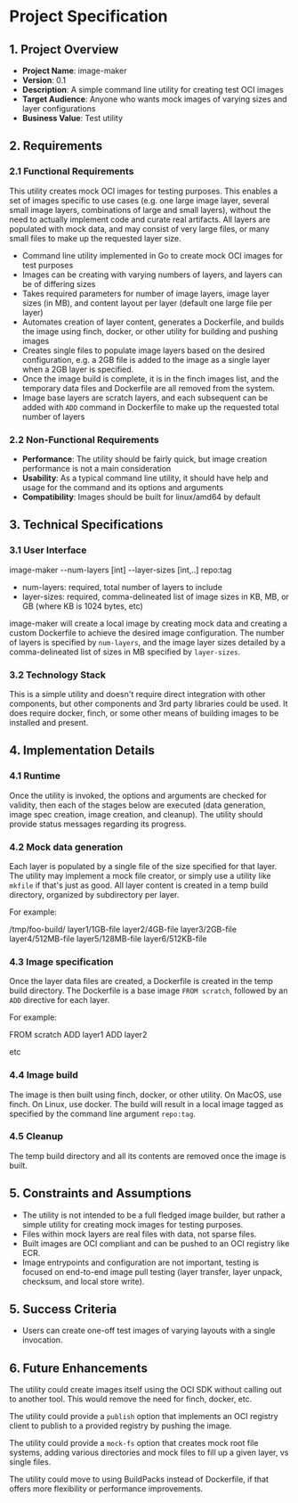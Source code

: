 # Project Specification

## 1. Project Overview
- **Project Name**: image-maker
- **Version**: 0.1
- **Description**: A simple command line utility for creating test OCI images
- **Target Audience**: Anyone who wants mock images of varying sizes and layer configurations
- **Business Value**: Test utility

## 2. Requirements

### 2.1 Functional Requirements

This utility creates mock OCI images for testing purposes. This enables a set of images specific to use cases (e.g. one large image layer, several small image layers, combinations of large and small layers), without the need to actually implement code and curate real artifacts. All layers are populated with mock data, and may consist of very large files, or many small files to make up the requested layer size.

- Command line utility implemented in Go to create mock OCI images for test purposes
- Images can be creating with varying numbers of layers, and layers can be of differing sizes
- Takes required parameters for number of image layers, image layer sizes (in MB), and content layout per layer (default one large file per layer)
- Automates creation of layer content, generates a Dockerfile, and builds the image using finch, docker, or other utility for building and pushing images
- Creates single files to populate image layers based on the desired configuration, e.g. a 2GB file is added to the image as a single layer when a 2GB layer is specified.
- Once the image build is complete, it is in the finch images list, and the temporary data files and Dockerfile are all removed from the system.
- Image base layers are scratch layers, and each subsequent can be added with `ADD` command in Dockerfile to make up the requested total number of layers

### 2.2 Non-Functional Requirements
- **Performance**: The utility should be fairly quick, but image creation performance is not a main consideration
- **Usability**: As a typical command line utility, it should have help and usage for the command and its options and arguments
- **Compatibility**: Images should be built for linux/amd64 by default

## 3. Technical Specifications

### 3.1 User Interface

image-maker --num-layers [int] --layer-sizes [int,..] repo:tag

- num-layers: required, total number of layers to include
- layer-sizes:  required, comma-delineated list of image sizes in KB, MB, or GB (where KB is 1024 bytes, etc)

image-maker will create a local image by creating mock data and creating a custom Dockerfile to achieve the desired image configuration. The number of layers is specified by `num-layers`, and the image layer sizes detailed by a comma-delineated list of sizes in MB specified by `layer-sizes`. 

### 3.2 Technology Stack

This is a simple utility and doesn't require direct integration with other components, but other components and 3rd party libraries could be used.  It does require docker, finch, or some other means of building images to be installed and present.

## 4. Implementation Details

### 4.1  Runtime

Once the utility is invoked, the options and arguments are checked for validity, then each of the stages below are executed (data generation, image spec creation, image creation, and cleanup). The utility should provide status messages regarding its progress.

### 4.2 Mock data generation

Each layer is populated by a single file of the size specified for that layer. The utility may implement a mock file creator, or simply use a utility like `mkfile` if that's just as good. All layer content is created in a temp build directory, organized by subdirectory per layer.

For example:

/tmp/foo-build/
  layer1/1GB-file
  layer2/4GB-file
  layer3/2GB-file
  layer4/512MB-file
  layer5/128MB-file
  layer6/512KB-file

### 4.3 Image specification

Once the layer data files are created, a Dockerfile is created in the temp build directory. The Dockerfile is a base image `FROM scratch`, followed by an `ADD` directive for each layer.

For example:

FROM scratch
ADD layer1
ADD layer2

etc

### 4.4 Image build

The image is then built using finch, docker, or other utility. On MacOS, use finch. On Linux, use docker. The build will result in a local image tagged as specified by the command line argument `repo:tag`.

### 4.5 Cleanup

The temp build directory and all its contents are removed once the image is built.

## 5. Constraints and Assumptions
- The utility is not intended to be a full fledged image builder, but rather a simple utility for creating mock images for testing purposes.
- Files within mock layers are real files with data, not sparse files.
- Built images are OCI compliant and can be pushed to an OCI registry like ECR.
- Image entrypoints and configuration are not important, testing is focused on end-to-end image pull testing (layer transfer, layer unpack, checksum, and local store write).

## 5. Success Criteria
- Users can create one-off test images of varying layouts with a single invocation.

## 6. Future Enhancements

The utility could create images itself using the OCI SDK without calling out to another tool. This would remove the need for finch, docker, etc.

The utility could provide a `publish` option that implements an OCI registry client to publish to a provided registry by pushing the image.

The utility could provide a `mock-fs` option that creates mock root file systems, adding various directories and mock files to fill up a given layer, vs single files.

The utility could move to using BuildPacks instead of Dockerfile, if that offers more flexibility or performance improvements.
